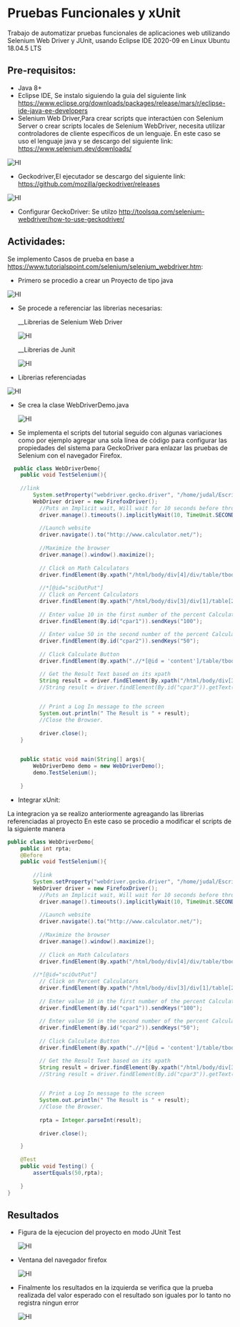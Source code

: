 # Pruebas Funcionales y xUnit

Trabajo de automatizar pruebas funcionales de aplicaciones web utilizando Selenium Web Driver y JUnit, usando Eclipse IDE 2020-09 en Linux Ubuntu 18.04.5 LTS

## Pre-requisitos:
+ Java 8+
+ Eclipse IDE, Se instalo siguiendo la guia del siguiente link https://www.eclipse.org/downloads/packages/release/mars/r/eclipse-ide-java-ee-developers
+ Selenium Web Driver,Para crear scripts que interactúen con Selenium Server o crear scripts locales de Selenium WebDriver, necesita utilizar controladores de cliente específicos de un lenguaje. En este caso se uso el lenguaje java y se descargo del siguiente link: https://www.selenium.dev/downloads/

![HI](https://github.com/kpzaolod6000/Test_Cases/blob/master/image/unit.png)

+ Geckodriver,El ejecutador se descargo del siguiente link: https://github.com/mozilla/geckodriver/releases

![HI](https://github.com/kpzaolod6000/Test_Cases/blob/master/image/unit1.png)

+ Configurar GeckoDriver: Se utilzo http://toolsqa.com/selenium-webdriver/how-to-use-geckodriver/

## Actividades:

Se implemento Casos de prueba en base a https://www.tutorialspoint.com/selenium/selenium_webdriver.htm: 

+ Primero se procedio a crear un Proyecto de tipo java

![HI](https://github.com/kpzaolod6000/Test_Cases/blob/master/image/java5.png)

+ Se procede a referenciar las librerias necesarias:

  __Librerias de Selenium Web Driver
  
    ![HI](https://github.com/kpzaolod6000/Test_Cases/blob/master/image/java3.png)
   
  
  __Librerias de Junit
  
    ![HI](https://github.com/kpzaolod6000/Test_Cases/blob/master/image/java4.png)
    
+ Librerias referenciadas	

![HI](https://github.com/kpzaolod6000/Test_Cases/blob/master/image/java2.png)
    
+ Se crea la clase WebDriverDemo.java

  ![HI](https://github.com/kpzaolod6000/Test_Cases/blob/master/image/java5.png)


+ Se implementa el scripts del tutorial seguido con algunas variaciones como por ejemplo agregar una sola línea de código para configurar las propiedades del sistema para GeckoDriver para enlazar las pruebas de Selenium con el navegador Firefox.
```java
  public class WebDriverDemo{
	public void TestSelenium(){
		
    //link
		System.setProperty("webdriver.gecko.driver", "/home/judal/Escritorio/COMPUTACION/Cursos_2020_II/IS_II/Tasks_Selenium/geckodriver-v0.28.0-linux64/geckodriver");
		WebDriver driver = new FirefoxDriver();
	      //Puts an Implicit wait, Will wait for 10 seconds before throwing exception
	      driver.manage().timeouts().implicitlyWait(10, TimeUnit.SECONDS);
	      
	      //Launch website
	      driver.navigate().to("http://www.calculator.net/");
	      
	      //Maximize the browser
	      driver.manage().window().maximize();
	      
	      // Click on Math Calculators
	      driver.findElement(By.xpath("/html/body/div[4]/div/table/tbody/tr/td[3]/div[2]/a")).click();
	      
	      //*[@id="sciOutPut"]
	      // Click on Percent Calculators
	      driver.findElement(By.xpath("/html/body/div[3]/div[1]/table[2]/tbody/tr/td/div[3]/a")).click();
	      
	      // Enter value 10 in the first number of the percent Calculator
	      driver.findElement(By.id("cpar1")).sendKeys("100");
	      
	      // Enter value 50 in the second number of the percent Calculator
	      driver.findElement(By.id("cpar2")).sendKeys("50");
	      
	      // Click Calculate Button
	      driver.findElement(By.xpath(".//*[@id = 'content']/table/tbody/tr[2]/td/input[2]")).click();

	      // Get the Result Text based on its xpath
	      String result = driver.findElement(By.xpath("/html/body/div[3]/div[1]/p[2]/font/b")).getText();
	      //String result = driver.findElement(By.id("cpar3")).getText();

	      
	      // Print a Log In message to the screen
	      System.out.println(" The Result is " + result);
	      //Close the Browser.	
	      
	      driver.close();
	}
	

	public static void main(String[] args){
		WebDriverDemo demo = new WebDriverDemo();
		demo.TestSelenium();
	
	}
```


+ Integrar xUnit:

La integracion ya se realizo anteriormente agreagando las librerias referenciadas al proyecto
En este caso se procedio a modificar el scripts de la siguiente manera

```java
public class WebDriverDemo{
	public int rpta;
	@Before
	public void TestSelenium(){
		
		//link
		System.setProperty("webdriver.gecko.driver", "/home/judal/Escritorio/COMPUTACION/Cursos_2020_II/IS_II/Tasks_Selenium/geckodriver-v0.28.0-linux64/geckodriver");
		WebDriver driver = new FirefoxDriver();
	      //Puts an Implicit wait, Will wait for 10 seconds before throwing exception
	      driver.manage().timeouts().implicitlyWait(10, TimeUnit.SECONDS);
	      
	      //Launch website
	      driver.navigate().to("http://www.calculator.net/");
	      
	      //Maximize the browser
	      driver.manage().window().maximize();
	      
	      // Click on Math Calculators
	      driver.findElement(By.xpath("/html/body/div[4]/div/table/tbody/tr/td[3]/div[2]/a")).click();
	      
	    //*[@id="sciOutPut"]
	      // Click on Percent Calculators
	      driver.findElement(By.xpath("/html/body/div[3]/div[1]/table[2]/tbody/tr/td/div[3]/a")).click();
	      
	      // Enter value 10 in the first number of the percent Calculator
	      driver.findElement(By.id("cpar1")).sendKeys("100");
	      
	      // Enter value 50 in the second number of the percent Calculator
	      driver.findElement(By.id("cpar2")).sendKeys("50");
	      
	      // Click Calculate Button
	      driver.findElement(By.xpath(".//*[@id = 'content']/table/tbody/tr[2]/td/input[2]")).click();

	      // Get the Result Text based on its xpath
	      String result = driver.findElement(By.xpath("/html/body/div[3]/div[1]/p[2]/font/b")).getText();
	      //String result = driver.findElement(By.id("cpar3")).getText();

	      
	      // Print a Log In message to the screen
	      System.out.println(" The Result is " + result);
	      //Close the Browser.	
	     
	      rpta = Integer.parseInt(result);
	      
	      driver.close();

	}
	
	@Test
	public void Testing() {
		assertEquals(50,rpta);
		
	}
}

```

## Resultados

+ Figura de la ejecucion del proyecto en modo JUnit Test

  ![HI](https://github.com/kpzaolod6000/Test_Cases/blob/master/image/java8.png)
  
+ Ventana del navegador firefox

  ![HI](https://github.com/kpzaolod6000/Test_Cases/blob/master/image/java9.png)
  
+ Finalmente los resultados en la izquierda se verifica que la prueba realizada del valor esperado con el resultado son iguales por lo tanto no registra ningun error

  ![HI](https://github.com/kpzaolod6000/Test_Cases/blob/master/image/java10.png)
